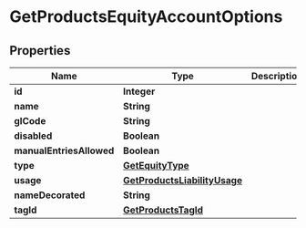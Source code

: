 
# GetProductsEquityAccountOptions

## Properties
Name | Type | Description | Notes
------------ | ------------- | ------------- | -------------
**id** | **Integer** |  |  [optional]
**name** | **String** |  |  [optional]
**glCode** | **String** |  |  [optional]
**disabled** | **Boolean** |  |  [optional]
**manualEntriesAllowed** | **Boolean** |  |  [optional]
**type** | [**GetEquityType**](GetEquityType.md) |  |  [optional]
**usage** | [**GetProductsLiabilityUsage**](GetProductsLiabilityUsage.md) |  |  [optional]
**nameDecorated** | **String** |  |  [optional]
**tagId** | [**GetProductsTagId**](GetProductsTagId.md) |  |  [optional]



